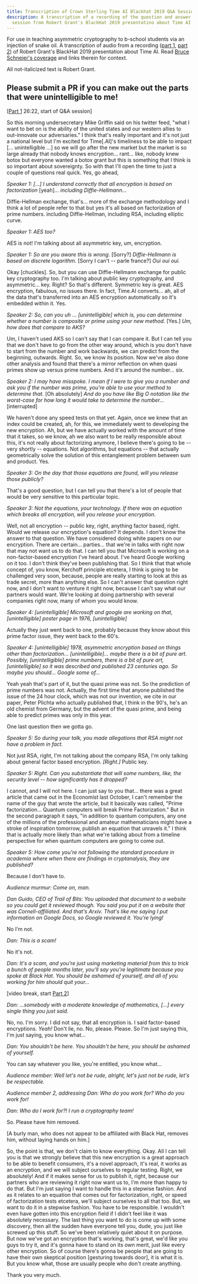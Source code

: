 ```yaml
---
title: Transcription of Crown Sterling Time AI Blackhat 2019 Q&A Session
description: A transcription of a recording of the question and answer
  session from Robert Grant's BlackHat 2019 presentatino about Time AI
---
```


For use in teaching asymmetric cryptography to
b-school students via an injection of snake oil. A transcription of audio from
a recording ([part 1][], [part 2][]) of Robert Grant's
BlackHat 2019 presentation about Time AI. Read [Bruce Schneier's coverage](https://www.schneier.com/blog/archives/2019/09/the_doghouse_cr_1.html) and links therein for context.

[part 1]: https://www.youtube.com/watch?v=oPiWqWJHz8E
[part 2]: https://www.youtube.com/watch?v=3nSOp9OfGtg

All not-italicized text is Robert Grant.

Please submit a PR if you can make out the parts that were unintelligible to me!
---

[[Part 1][] 26:22, start of Q&A session]

So this morning undersecretary Mike Griffin said on his twitter feed, "what I
want to bet on is the ability of the united states and our western allies to
out-innovate our adversaries." I think that's really important and it's not just
a national level but I'm excited for Time[.AI]'s timeliness to be able to impact
[... unintelligible ...] so we will go after the new market but the market is so
large already that nobody knows encryption… rant… like, nobody knew botox but
everyone wanted a botox grant but this is something that I think is so important
about sovereignty. So with that I'll open the time to just a couple of questions
real quick. Yes, go ahead,

_Speaker 1: [...] I understand correctly that all encryption is based on_
_factorization_ [yeah]_... including Diffie-Hellmann..._

Diffie-Hellman exchange, that's... more of the exchange methodology and I think
a lot of people refer to that but yes it's all based on factorization of prime
numbers. including Diffie-Hellman, including RSA, including elliptic curve.

_Speaker 1: AES too?_

AES is not! I'm talking about all asymmetric key, um, encryption.

_Speaker 1: So are you aware this is wrong._ [Sorry?] _Diffie-Hellmann is based_
_on discrete logarithm._ [Sorry I can't -- parle france?] _Oui oui oui._

Okay [chuckles]. So, but you can use Diffie-Hellmann exchange for public key
cryptography too. I'm talking about public key cryptography, and asymmetric...
key. Right? So that's different. Symmetric key is great. AES encryption,
fabulous, no issues there. In fact, Time.AI converts… ah, all of the data that's
 transferred into an AES encryption automatically so it's embedded within it. Yes.

_Speaker 2: So, can you uh … [unintelligible] which is, you can determine whether
a number is composite or prime using your new method._ [Yes.] _Um, how does that compare to AKS?_

Um, I haven't used AKS so I can't say that I can compare it. But I can tell you
that we don't have to go from the other way around, which is you don't have to
start from the number and work backwards, we can predict from the beginning,
outwards. Right. So, we know its position. Now we've also done other analysis
and found that there's a mirror reflection on when quasi primes show up versus
prime numbers. And it's around the number… six.

_Speaker 2: I may have misspoke. I mean if I were to give you a number and ask_
_you if the number was prime, you're able to use your method to determine that._
[Oh absolutely] _And do you have like Big O notation like the worst-case for how_
_long it would take to determine the number..._[interrupted]

We haven't done any speed tests on that yet. Again, once we knew that an index
could be created, ah, for this, we immediately went to developing the new
encryption. Ah, but we have actually worked with the amount of time that it
takes, so we know, ah we also want to be really responsible about this, it's not
really about factorizing anymore, I believe there's going to be -- very shortly
-- equations. Not algorithms, but equations -- that actually geometrically solve
the solution of this entanglement problem between sum and product. Yes.

_Speaker 3: On the day that those equations are found, will you release those publicly?_

That's a good question, but I can tell you that there's a lot of people that
would be very sensitive to this particular topic.

_Speaker 3: Not the equations, your technology. If there was an equation which_
_breaks all encryption, will you release your encryption._

Well, not all encryption -- public key, right, anything factor based, right.
Would we release our encryption's equation? It depends. I don't know the answer
to that question. We have considered doing white papers on our encryption. There
are certain... parties... that we're in talks with right now that may not want
us to do that. I can tell you that Microsoft is working on a non-factor-based
encryption I've heard about. I've heard Google working on it too. I don't think
they've been publishing that. So I think that that whole concept of, you know,
Kerchoff principle etcetera, I think is going to be challenged very soon,
because, people are really starting to look at this as trade secret, more than
anything else. So I can't answer that question right now, and I don't want to
venture it right now, because I can't say what our partners would want. We're
looking at doing partnership with several companies right now, many of whom you
would know.

_Speaker 4: [unintelligible] Microsoft and google are working on that,_
_[unintelligible] poster page in 1976, [unintelligible]_

Actually they just went back to one, probably because they know about this prime
factor issue, they went back to the 60's.

_Speaker 4: [unintelligible] 1978, asymmetric encryption based on things other_
_than factorization...  [unintelligible]... maybe there is a bit of pure art._
_Possibly, [unintelligible] prime numbers, there is a bit of pure art,_
_[unintelligible] so it was described and published 23 centuries ago._
_So maybe you should... Google some of..._

Yeah yeah that's part of it, but the quasi prime was not. So the prediction of
prime numbers was not. Actually, the first time that anyone published the issue
of the 24 hour clock, which was not our invention, we cite in our paper,
Peter Plichta who actually published that, I think in the 90's, he's an old
chemist from Germany, but the advent of the quasi prime, and being able to
predict primes was only in this year.

One last question then we gotta go.

_Speaker 5: So during your talk, you made allegations that RSA might not have a_
_problem in fact._

Not just RSA, right, I'm not talking about the company RSA, I'm only talking
about general factor based encryption. _[Right.]_ Public key.

_Speaker 5: Right. Can you substantiate that will some numbers, like, the_
_security level -- how significantly has it dropped?_

I cannot, and I will not here. I can just say to you that… there was a great
article that came out in the Economist last October, I can't remember the name
of the guy that wrote the article, but it basically was called,
"Prime factorization… Quantum computers will break Prime Factorization." But in
the second paragraph it says, "in addition to quantum computers, any one of the
millions of the professional and amateur mathematicians might have a stroke of
inspiration tomorrow, publish an equation that unravels it." I think that is
actually more likely than what we're talking about from a timeline perspective
for when quantum computers are going to come out.

_Speaker 5: How come you're not following the standard procedure in academia_
_where when there are findings in cryptanalysis, they are published?_

Because I don't have to.

_Audience murmur: Come on, man._

_Dan Guido, CEO of Trail of Bits: You uploaded that document to a website so you could get it_
_reviewed though. You said you put it on a website that was Cornell-affiliated._
_And that's Arxiv. That's like me saying I put information on Google Docs, so_
_Google reviewed it. You're lying!_

No I'm not.

_Dan: This is a scam!_

No it's not.

_Dan: It's a scam, and you're just using marketing material from this to trick a_
_bunch of people months later, you'll say you're legitimate because you spoke at_
_Black Hat. You should be ashamed of yourself, and all of you working for him_
_should quit your..._

[video break, start [Part 2][]]

_Dan: ...somebody with a moderate knowledge of mathematics, […] every single thing_
_you just said._

No, no. I'm sorry. I did not say, that all encryption is. I said factor-based
encryptions. _Yeah!_ Don't lie, no. No, please. Please. So I'm just saying this,
I'm just saying, you know what...

_Dan: You shouldn't be here. You shouldn't be here, you should be ashamed of yourself._

You can say whatever you like, you're entitled, you know what…

_Audience member: Well let's not be rude, alright, let's just not be rude, let's be respectable._

_Audience member 2, addressing Dan: Who do you work for? Who do you work for!_

_Dan: Who do I work for?! I run a cryptography team!_

So. Please have him removed.

[A burly man, who does not appear to be affiliated with Black Hat, removes him, without laying hands on him.]

So, the point is that, we don't claim to know everything. Okay. All I can tell you is that we strongly believe that this new encryption is a great approach to be able to benefit consumers, it's a novel approach, it's real, it works as an encryption, and we will subject ourselves to regular testing. Right, we absolutely! And if it makes sense for us to publish it, right, because our partners who are reviewing  it right now want us to, I'm more than happy to do that. But I'm just saying I want to handle this in a stepwise fashion. And as it relates to an equation that comes out for factorization, right, or speed of factorization tests etcetera, we'll subject ourselves to all that too. But, we want to do it in a stepwise fashion. You have to be responsible. I wouldn't even have gotten into this encryption field if I didn't feel like it was absolutely necessary. The last thing you want to do is come up with some discovery, then all the sudden have everyone tell you, dude, you just like screwed up this stuff. So we've been relatively quiet about it on purpose. But now we've got an encryption that's working, that's great, we'd like you guys to try it, and it's gonna have to stand on its own merit, just like every other encryption. So of course there's gonna be people that are going to have their own skeptical position [gesturing towards door], it is what it is. But you know what, those are usually people who don't create anything.

Thank you very much.
